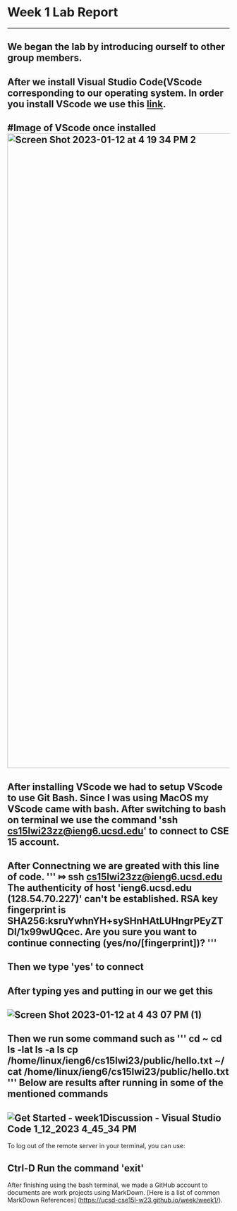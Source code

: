 # Week 1 Lab Report
***
We began the lab by introducing ourself to other group members.
--
After we install Visual Studio Code(VScode corresponding to our operating system. In order you install VScode we use this [link](https://code.visualstudio.com/).
---
#Image of VScode once installed
<img width="1440" alt="Screen Shot 2023-01-12 at 4 19 34 PM 2" src="https://user-images.githubusercontent.com/61090478/212238589-8593b0ba-2ee8-44e7-9573-91a1f71103a9.png">
---
After installing VScode we had to setup VScode to use Git Bash. Since I was using MacOS my VScode came with bash. After switching to bash on terminal we use the command 'ssh cs15lwi23zz@ieng6.ucsd.edu' to connect to CSE 15 account.
---
After Connectning we are greated with this line of code.
'''
⤇ ssh cs15lwi23zz@ieng6.ucsd.edu
The authenticity of host 'ieng6.ucsd.edu (128.54.70.227)' can't be established.
RSA key fingerprint is SHA256:ksruYwhnYH+sySHnHAtLUHngrPEyZTDl/1x99wUQcec.
Are you sure you want to continue connecting (yes/no/[fingerprint])?
'''
---
Then we type 'yes' to connect 
---
After typing yes and putting in our we get this
---
![Screen Shot 2023-01-12 at 4 43 07 PM (1)](https://user-images.githubusercontent.com/61090478/212246364-380dfeda-1fa2-4cc9-9881-e430c75f2019.png)
---
Then we run some command such as 
'''
cd ~
cd
ls -lat
ls -a
ls <directory>
cp /home/linux/ieng6/cs15lwi23/public/hello.txt ~/
cat /home/linux/ieng6/cs15lwi23/public/hello.txt
'''
Below are results after running in some of the mentioned commands
---
![Get Started - week1Discussion - Visual Studio Code 1_12_2023 4_45_34 PM](https://user-images.githubusercontent.com/61090478/212246694-823f3784-f5e4-4b77-889a-e296822971db.png)
---
To log out of the remote server in your terminal, you can use:

Ctrl-D
Run the command 'exit'
---
After finishing using the bash terminal, we made a GitHub account to documents are work projects using MarkDown. [Here is a list of common MarkDown References] (https://ucsd-cse15l-w23.github.io/week/week1/).

  

